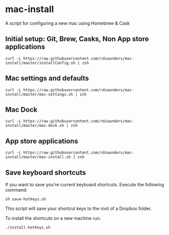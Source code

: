 # mac-install
A script for configuring a new mac using Homebrew &amp; Cask

## Initial setup: Git, Brew, Casks, Non App store applications

`curl -L https://raw.githubusercontent.com/rdsaunders/mac-install/master/installConfig.sh | zsh`

## Mac settings and defaults

`curl -L https://raw.githubusercontent.com/rdsaunders/mac-install/master/mac-settings.sh | zsh`

## Mac Dock

`curl -L https://raw.githubusercontent.com/rdsaunders/mac-install/master/mac-dock.sh | zsh`

## App store applications

`curl -L https://raw.githubusercontent.com/rdsaunders/mac-install/master/mas-install.sh | zsh`


## Save keyboard shortcuts
If you want to save you're current keyboard shortcuts. Execute the following command:

`sh save-hotkeys.sh`

This script will save your shortcut keys to the root of a Dropbox folder.

To install the shortcuts on a new machine run.

`./install-hotkeys.sh`
